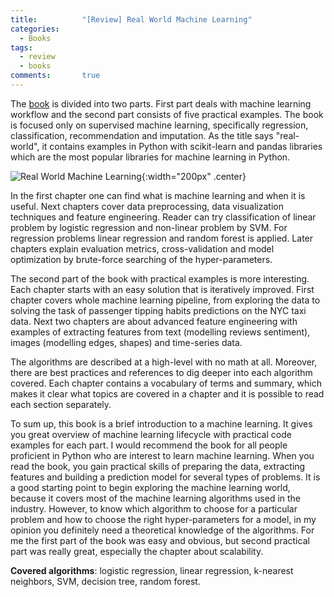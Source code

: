 ```yaml
---
title:      	"[Review] Real World Machine Learning"
categories:
  - Books
tags:
  - review
  - books
comments: 		true
---
```

The [book](https://www.manning.com/books/real-world-machine-learning) is divided into two parts. First part deals with machine learning workflow and the second part consists of five practical examples. The book is focused only on supervised machine learning, specifically regression, classification, recommendation and imputation. As the title says "real-world", it contains examples in Python with scikit-learn and pandas libraries which are the most popular libraries for machine learning in Python.
<!--more-->

![Real World Machine Learning](https://images-na.ssl-images-amazon.com/images/I/41RwAqUhl5L._SX396_BO1,204,203,200_.jpg "Real World Machine Learning"){:width="200px" .center} 


In the first chapter one can find what is machine learning and when it is useful. Next chapters cover data preprocessing, data visualization techniques and feature engineering. Reader can try classification of linear problem by logistic regression and non-linear problem by SVM. For regression problems linear regression and random forest is applied. Later chapters explain evaluation metrics, cross-validation and model optimization by brute-force searching of the hyper-parameters.

The second part of the book with practical examples is more interesting. Each chapter starts with an easy solution that is iteratively improved. First chapter covers whole machine learning pipeline, from exploring the data to solving the task of passenger tipping habits predictions on the NYC taxi data. Next two chapters are about advanced feature engineering with examples of extracting features from text (modelling reviews sentiment), images (modelling edges, shapes) and time-series data.

The algorithms are described at a high-level with no math at all. Moreover, there are best practices and references to dig deeper into each algorithm covered. Each chapter contains a vocabulary of terms and summary, which makes it clear what topics are covered in a chapter and it is possible to read each section separately.

To sum up, this book is a brief introduction to a machine learning. It gives you great overview of machine learning lifecycle with practical code examples for each part. I would recommend the book for all people proficient in Python who are interest to learn machine learning. When you read the book, you gain practical skills of preparing the data, extracting features and building a prediction model for several types of problems. It is a good starting point to begin exploring the machine learning world, because it covers most of the machine learning algorithms used in the industry. However, to know which algorithm to choose for a particular problem and how to choose the right hyper-parameters for a model, in my opinion you definitely need a theoretical knowledge of the algorithms. For me the first part of the book was easy and obvious, but second practical part was really great, especially the chapter about scalability.

**Covered algorithms**: logistic regression, linear regression, k-nearest neighbors, SVM, decision tree, random forest.

